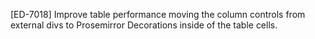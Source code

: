 [ED-7018] Improve table performance moving the column controls from external divs to Prosemirror Decorations inside of the table cells.